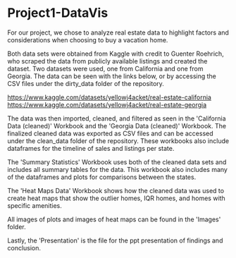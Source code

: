 # Project1-DataVis

For our project, we chose to analyze real estate data to highlight factors and considerations when choosing to buy a vacation home.

Both data sets were obtained from Kaggle with credit to Guenter Roehrich, who scraped the data from publicly available listings and created the dataset. Two datasets were used, one from California and one from Georgia. The data can be seen with the links below, or by accessing the CSV files under the dirty_data folder of the repository.

https://www.kaggle.com/datasets/yellowj4acket/real-estate-california
https://www.kaggle.com/datasets/yellowj4acket/real-estate-georgia

The data was then imported, cleaned, and filtered as seen in the 'California Data (cleaned)' Workbook and the 'Georgia Data (cleaned)' Workbook. The finalized cleaned data was exported as CSV files and can be accessed under the clean_data folder of the repository. These workbooks also include dataframes for the timeline of sales and listings per state. 


The 'Summary Statistics' Workbook uses both of the cleaned data sets and includes all summary tables for the data. This workbook also includes many of the dataframes and plots for comparisons between the states.

The 'Heat Maps Data' Workbook shows how the cleaned data was used to create heat maps that show the outlier homes, IQR homes, and homes with specific amenities.

All images of plots and images of heat maps can be found in the 'Images' folder.

Lastly, the 'Presentation' is the file for the ppt presentation of findings and conclusion.